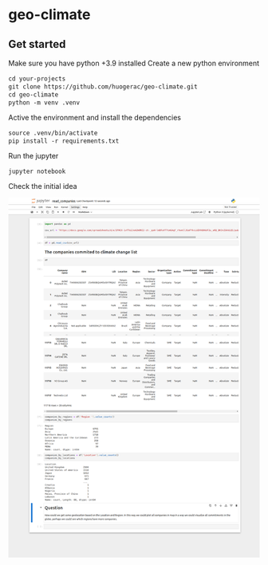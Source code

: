 # geo-climate

## Get started

Make sure you have python +3.9 installed
Create a new python environment

```
cd your-projects
git clone https://github.com/huogerac/geo-climate.git
cd geo-climate
python -m venv .venv

```

Active the environment and install the dependencies

```
source .venv/bin/activate
pip install -r requirements.txt
```

Run the jupyter

```
jupyter notebook
```

Check the initial idea

![v1](./geo-location-v1.png)

